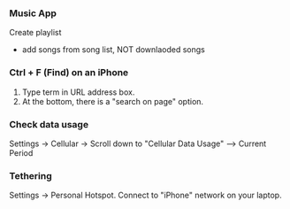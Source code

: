 ### Music App

Create playlist
- add songs from song list, NOT downlaoded songs


### Ctrl + F (Find) on an iPhone
1. Type term in URL address box.
2. At the bottom, there is a "search on page" option.


### Check data usage
Settings -> Cellular -> Scroll down to "Cellular Data Usage" --> Current Period


### Tethering
Settings -> Personal Hotspot. Connect to "iPhone" network on your laptop.